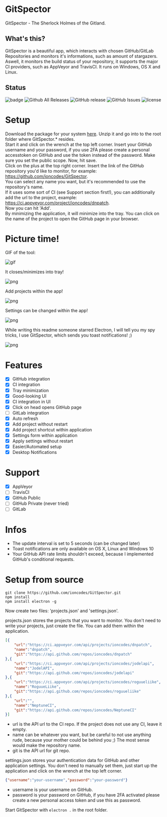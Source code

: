 # GitSpector
GitSpector - The Sherlock Holmes of the Gitland.

## What's this?
GitSpector is a beautiful app, which interacts with chosen GitHub/GitLab Repositories and monitors it's informations, such as amount of stargazers. Aswell, it monitors the build status of your repository, it supports the major CI providers, such as AppVeyor and TravisCI.
It runs on Windows, OS X and Linux.

## Status
![badge](https://david-dm.org/ioncodes/GitSpector.svg) ![Github All Releases](https://img.shields.io/github/downloads/ioncodes/GitSpector/total.svg) ![GitHub release](https://img.shields.io/github/release/ioncodes/GitSpector.svg) ![GitHub Issues](https://img.shields.io/github/issues-raw/ioncodes/GitSpector.svg) ![license](https://img.shields.io/github/license/ioncodes/gitspector.svg)

# Setup
Download the package for your system [here](https://github.com/ioncodes/GitSpector/releases). Unzip it and go into to the root folder where GitSpector.* resides.  
Start it and click on the wrench at the top left corner. Insert your GitHub username and your password, if you use 2FA please create a personal accesstoken on GitHub and use the token instead of the password. Make sure you set the public scope. Now, hit save.  
Click on the plus at the top right corner. Insert the link of the GitHub repository you'd like to monitor, for example: https://github.com/ioncodes/GitSpector.  
You can select any name you want, but it's recommended to use the repository's name.  
If it uses some sort of CI (see Support section first!), you can additionally add the url to the project, example: https://ci.appveyor.com/project/ioncodes/dnpatch.  
Now you can hit 'Add'.  
By minimizing the application, it will minimize into the tray.
You can click on the name of the project to open the GitHub page in your browser.

# Picture time!
GIF of the tool:

![gif](http://i.imgur.com/cWf2yNW.gif)

It closes/minimizes into tray!

![png](http://i.imgur.com/a1GfCLp.png)

Add projects within the app!

![png](http://i.imgur.com/88QRsxz.png)

Settings can be changed within the app!

![png](http://i.imgur.com/jdE2CAe.png)

While writing this readme someone starred Electron, I will tell you my spy tricks, I use GitSpector, which sends you toast notifications! ;)

![png](http://i.imgur.com/e5PwyXI.png)

# Features
- [x] GitHub integration
- [x] CI integration
- [x] Tray minimization
- [x] Good-looking UI
- [x] CI integration in UI
- [x] Click on head opens GitHub page
- [ ] GitLab integration
- [x] Auto refresh
- [x] Add project without restart
- [x] Add project shortcut within application
- [x] Settings form within application
- [x] Apply settings without restart
- [x] Easier/Automated setup
- [x] Desktop Notifications

# Support
- [x] AppVeyor
- [ ] TravisCI
- [x] GitHub Public
- [ ] GitHub Private (never tried)
- [ ] GitLab

# Infos
* The update interval is set to 5 seconds (can be changed later)
* Toast notifications are only available on OS X, Linux and Windows 10
* Your GitHub API rate limits shouldn't exceed, because I implemented GitHub's conditional requests.

# Setup from source
```
git clone https://github.com/ioncodes/GitSpector.git
npm install
npm install electron -g
```
Now create two files: 'projects.json' and 'settings.json'.

projects.json stores the projects that you want to monitor.
You don't need to write your projects, just create the file. You can add them within the application.
```json
[{
    "url":"https://ci.appveyor.com/api/projects/ioncodes/dnpatch",
    "name":"dnpatch",
    "git":"https://api.github.com/repos/ioncodes/dnpatch"
},{
    "url":"https://ci.appveyor.com/api/projects/ioncodes/jodelapi",
    "name":"JodelAPI",
    "git":"https://api.github.com/repos/ioncodes/jodelapi"
},{
    "url":"https://ci.appveyor.com/api/projects/ioncodes/roguueliike",
    "name":"RoguueLiike",
    "git":"https://api.github.com/repos/ioncodes/roguueliike"
},{
    "url":"",
    "name":"NeptuneCI",
    "git":"https://api.github.com/repos/ioncodes/NeptuneCI"
}]
```
* url is the API url to the CI repo. If the project does not use any CI, leave it empty.
* name can be whatever you want, but be careful to not use anything rude, because your mother could be behind you ;) The most sense would make the repository name.
* git is the API url for git repo.

settings.json stores your authentication data for GitHub and other application settings.
You don't need to manually set them, just start up the application and click on the wrench at the top left corner.
```json
{"username":"your-username","password":"your-password"}
```
* username is your username on GitHub.
* password is your password on GitHub, if you have 2FA activated please create a new personal access token and use this as password.

Start GitSpector with ```electron .``` in the root folder.
